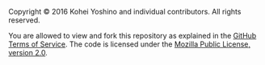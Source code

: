 Copyright © 2016 Kohei Yoshino and individual contributors. All rights reserved.

You are allowed to view and fork this repository as explained in the [GitHub Terms of Service](https://help.github.com/articles/github-terms-of-service). The code is licensed under the [Mozilla Public License, version 2.0](https://www.mozilla.org/MPL/2.0/).
